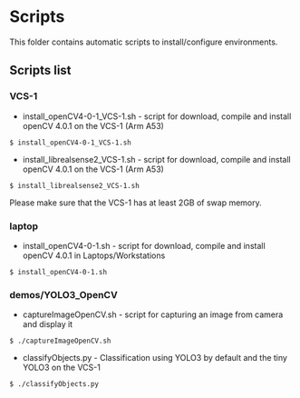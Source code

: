 # Scripts
This folder contains automatic scripts to install/configure environments.

## Scripts list

### VCS-1
* install_openCV4-0-1_VCS-1.sh - script for download, compile and install openCV 4.0.1 on the VCS-1 (Arm A53)
```
$ install_openCV4-0-1_VCS-1.sh
```
* install_librealsense2_VCS-1.sh - script for download, compile and install openCV 4.0.1 on the VCS-1 (Arm A53)
```
$ install_librealsense2_VCS-1.sh
```
Please make sure that the VCS-1 has at least 2GB of swap memory.

### laptop
* install_openCV4-0-1.sh - script for download, compile and install openCV 4.0.1 in Laptops/Workstations
```
$ install_openCV4-0-1.sh
```

### demos/YOLO3_OpenCV
* captureImageOpenCV.sh - script for capturing an image from camera and display it
```
$ ./captureImageOpenCV.sh
```
* classifyObjects.py - Classification using YOLO3 by default and the tiny YOLO3 on the VCS-1
```
$ ./classifyObjects.py
```
